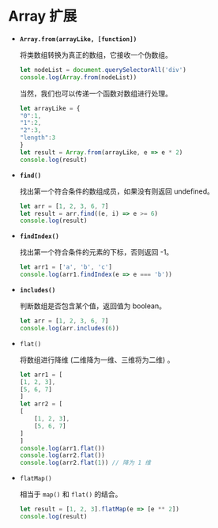 # Array 扩展

- **`Array.from(arrayLike, [function])`**  

    将类数组转换为真正的数组，它接收一个伪数组。

    ```js
    let nodeList = document.querySelectorAll('div')
    console.log(Array.from(nodeList))
    ```

    当然，我们也可以传递一个函数对数组进行处理。

    ```js
    let arrayLike = {
    "0":1,
    "1":2,
    "2":3,
    "length":3
    }
    let result = Array.from(arrayLike, e => e * 2)
    console.log(result)
    ```

- **`find()`**  

    找出第一个符合条件的数组成员，如果没有则返回 undefined。

    ```js
    let arr = [1, 2, 3, 6, 7]
    let result = arr.find((e, i) => e >= 6)
    console.log(result)
    ```

- **`findIndex()`**  

    找出第一个符合条件的元素的下标，否则返回 -1。
    ```js
    let arr1 = ['a', 'b', 'c']
    console.log(arr1.findIndex(e => e === 'b'))
    ```

- **`includes()`**  

    判断数组是否包含某个值，返回值为 boolean。
    ```js
    let arr = [1, 2, 3, 6, 7]
    console.log(arr.includes(6))
    ```

- `flat()`  

    将数组进行降维 (二维降为一维、三维将为二维) 。
    ```js
    let arr1 = [
    [1, 2, 3],
    [5, 6, 7]
    ]
    let arr2 = [
    [
        [1, 2, 3],
        [5, 6, 7]
    ]
    ]
    console.log(arr1.flat())
    console.log(arr2.flat())
    console.log(arr2.flat(1)) // 降为 1 维
    ```

- `flatMap()`  

    相当于 `map()` 和 `flat()` 的结合。

    ```js
    let result = [1, 2, 3].flatMap(e => [e ** 2])
    console.log(result)
    ```
